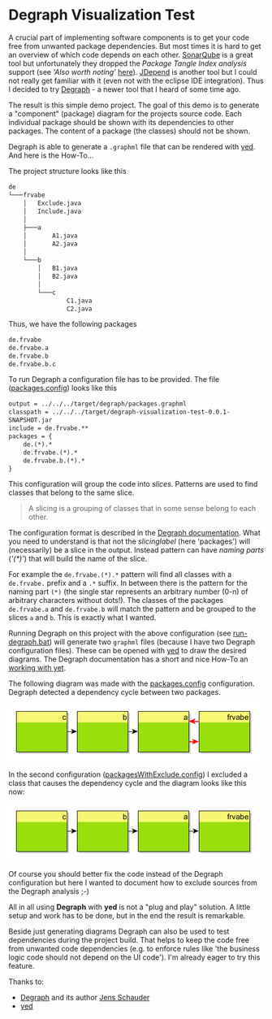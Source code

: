 # Degraph Visualization Test

A crucial part of implementing software components is to get your code free from unwanted package dependencies. But most times it is hard to get an overview of which code depends on each other. [SonarQube](https://www.sonarqube.org/) is a great tool but unfortunately they dropped the _Package Tangle Index analysis_ support (see _'Also worth noting'_ [here](https://blog.sonarsource.com/sonarqube-5-2-in-screenshots/)). [JDepend](https://github.com/clarkware/jdepend) is another tool but I could not really get familiar with it (even not with the eclipse IDE integration). Thus I decided to try [Degraph](http://blog.schauderhaft.de/degraph/) - a newer tool that I heard of some time ago.

The result is this simple demo project. The goal of this demo is to generate a "component" (package) diagram for the projects source code. Each individual package should be shown with its dependencies to other packages. The content of a package (the classes) should not be shown.

Degraph is able to generate a `.graphml` file that can be rendered with [yed](http://www.yworks.com/products/yed). And here is the How-To...


The project structure looks like this

```
de
└───frvabe
    │   Exclude.java
    │   Include.java
    │
    ├───a
    │       A1.java
    │       A2.java
    │
    └───b
        │   B1.java
        │   B2.java
        │
        └───c
                C1.java
                C2.java
```

Thus, we have the following packages

```
de.frvabe
de.frvabe.a
de.frvabe.b
de.frvabe.b.c
```

To run Degraph a configuration file has to be provided. The file ([packages.config](src/main/degraph/packages.config)) looks like this

```
output = ../../../target/degraph/packages.graphml
classpath = ../../../target/degraph-visualization-test-0.0.1-SNAPSHOT.jar
include = de.frvabe.**
packages = {
    de.(*).*
    de.frvabe.(*).*
    de.frvabe.b.(*).*
}
```

This configuration will group the code into _slices_. Patterns are used to find classes that belong to the same slice.

> A slicing is a grouping of classes that in some sense belong to each other.

The configuration format is described in the [Degraph documentation](http://blog.schauderhaft.de/degraph/documentation.html#the-configuration-file-format). What you need to understand is that not the _slicinglabel_ (here 'packages') will (necessarily) be a slice in the output. Instead pattern can have _naming parts_ (_'(*)'_) that will build the name of the slice.

For example the `de.frvabe.(*).*` pattern will find all classes with a `de.frvabe.` prefix and a `.*` suffix. In between there is the pattern for the naming part `(*)` (the single star represents an arbitrary number (0-n) of arbitrary characters without dots!). The classes of the packages `de.frvabe.a` and `de.frvabe.b` will match the pattern and be grouped to the slices `a` and `b`. This is exactly what I wanted.

Running Degraph on this project with the above configuration (see [run-degraph.bat](src/main/degraph/run-degraph.bat)) will generate two `graphml` files (because I have two Degraph configuration files). These can be opened with [yed](http://www.yworks.com/products/yed) to draw the desired diagrams. The Degraph documentation has a short and nice How-To an [working with yet](http://blog.schauderhaft.de/degraph/documentation.html#working-with-yed).

The following diagram was made with the [packages.config](src/main/degraph/packages.config) configuration. Degraph detected a dependency cycle between two packages.

![packages](src/main/degraph/yed/packages.png)

In the second configuration ([packagesWithExclude.config](src/main/degraph/packagesWithExclude.config)) I excluded a class that causes the dependency cycle and the diagram looks like this now:

![packages](src/main/degraph/yed/packagesWithoutCycle.png)

Of course you should better fix the code instead of the Degraph configuration but here I wanted to document how to exclude sources from the Degraph analysis ;-)

All in all using **Degraph** with **yed** is not a "plug and play" solution. A little setup and work has to be done, but in the end the result is remarkable.

Beside just generating diagrams Degraph can also be used to test dependencies during the project build. That helps to keep the code free from unwanted code dependencies (e.g. to enforce rules like 'the business logic code should not depend on the UI code'). I'm already eager to try this feature.

Thanks to:
* [Degraph](http://blog.schauderhaft.de/degraph) and its author [Jens Schauder](https://twitter.com/jensschauder)
* [yed](http://www.yworks.com/products/yed)
